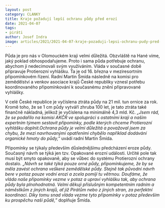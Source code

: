 ```yaml
---
layout: post
category: CLANKY
title: Kraje požadují lepší ochranu půdy před erozí
date: 2021-04-07
tags: 
- piráti
author: Josef Indra
image: articles/2021/2021-04-07-kraje-pozaduji-lepsi-ochranu-pudy-pred-erozi.jpg  #751x422 pixelu
---
```

Půda je pro nás v Olomouckém kraji velmi důležitá. Obzvláště na Hané víme, jaký poklad obhospodařujeme. Proto i sama půda potřebuje ochranu, abychom ji nedecimovali svým využíváním. Vláda v současné době připravuje Protierozní vyhlášku. Ta je od 16. března v meziresortním připomínkovém řízení. Radní Martin Šmída následně na komisi pro zemědělství a venkov asociace krajů České republiky vznesl potřebu koordinovaného připomínkování k současnému znění připravované vyhlášky. 

V celé České republice je vyčíslena ztráta půdy na 21 mil. tun ornice za rok. Kromě toho, že se 1 cm půdy vytváří zhruba 100 let, je tato ztráta také finančně nákladná, jelikož je vyčíslena na minimálně 4,3 mld. Kč. *„Jsem rád, že se podařilo na komisi AKČR ve spolupráci s ostatními kraji a naším expertním týmem sestavit připomínky, podle kterých chceme Protierozní vyhlášku doplnit.Ochrana půdy je velmi důležitá a považoval jsem za chybu, že mezi navrhovanými opatřeními chybělo například dodávání organické hmoty do půdy,”* uvádí radní Martin Šmída.

Připomínky se týkaly především důslednějšímu předcházení eroze půdy. Současný návrh se týká jen tzv. Opakované erozní události. Určité pole tak musí být smyto opakovaně, aby se vůbec do systému Protierozní ochrany dostalo. *„Návrh se také týká pouze orné půdy, připomínkujeme, že by se měla zavést ochrana veškeré zemědělské půdy. Stejně tak původní návrh bere v potaz pouze vodní erozi a zcela pomíjí tu větrnou. Doufáme, že vláda naše připomínky vezme v potaz a upraví vyhlášku tak, aby ochrana půdy byla plnohodnotná. Velmi děkuji příslušným kompetentním radním a náměstkům z jiných krajů, ať již Pirátům nebo z jiných stran, za perfektní koordinaci. Díky tomu snad vláda vezme tyto připomínky v potaz především ku prospěchu naší půdě,”* doplňuje Šmída. 
